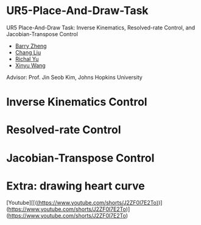 # UR5-Place-And-Draw-Task
UR5 Place-And-Draw Task: Inverse Kinematics, Resolved-rate Control, and Jacobian-Transpose Control

- [Barry Zheng](https://github.com/wxzheng25)
- [Chang Liu](https://github.com/fluencycy)
- [Richal Yu](https://github.com/Richal13Yu)
- [Xinyu Wang](https://github.com/wxy02111)

Advisor: Prof. Jin Seob Kim, Johns Hopkins University

# Inverse Kinematics Control

# Resolved-rate Control

# Jacobian-Transpose Control

# Extra: drawing heart curve
[Youtube][[([(https://www.youtube.com/shorts/J2ZF0l7E2To)](https://www.youtube.com/shorts/J2ZF0l7E2To))](https://www.youtube.com/shorts/J2ZF0l7E2To)](https://www.youtube.com/shorts/J2ZF0l7E2To)

